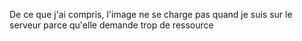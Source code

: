 De ce que j'ai compris, l'image ne se charge pas quand je suis sur le serveur parce qu'elle demande trop de ressource
